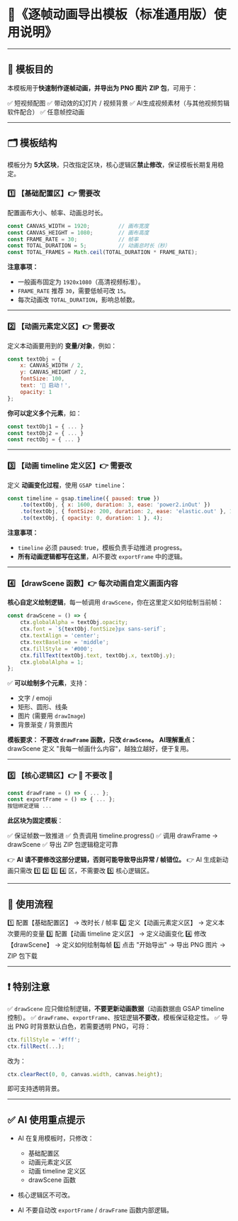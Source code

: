 

# 📝《逐帧动画导出模板（标准通用版）使用说明》

---

## 🎯 模板目的

本模板用于**快速制作逐帧动画，并导出为 PNG 图片 ZIP 包**，可用于：

✅ 短视频配图
✅ 带动效的幻灯片 / 视频背景
✅ AI生成视频素材（与其他视频剪辑软件配合）
✅ 任意帧控动画

---

## 🗂️ 模板结构

模板分为 **5大区块**，只改指定区块，核心逻辑区**禁止修改**，保证模板长期复用稳定。

### 1️⃣ 【基础配置区】👉 需要改

配置画布大小、帧率、动画总时长。

```js
const CANVAS_WIDTH = 1920;         // 画布宽度
const CANVAS_HEIGHT = 1080;        // 画布高度
const FRAME_RATE = 30;             // 帧率
const TOTAL_DURATION = 5;          // 动画总时长（秒）
const TOTAL_FRAMES = Math.ceil(TOTAL_DURATION * FRAME_RATE);
```

**注意事项：**

* 一般画布固定为 `1920x1080`（高清视频标准）。
* `FRAME_RATE` 推荐 `30`，需要低帧可改 `15`。
* 每次动画改 `TOTAL_DURATION`，影响总帧数。

---

### 2️⃣ 【动画元素定义区】👉 需要改

定义本动画要用到的 **变量/对象**，例如：

```js
const textObj = {
    x: CANVAS_WIDTH / 2,
    y: CANVAS_HEIGHT / 2,
    fontSize: 100,
    text: '🚀 启动！',
    opacity: 1
};
```

**你可以定义多个元素**，如：

```js
const textObj1 = { ... }
const textObj2 = { ... }
const rectObj = { ... }
```

---

### 3️⃣ 【动画 timeline 定义区】👉 需要改

定义 **动画变化过程**，使用 `GSAP timeline`：

```js
const timeline = gsap.timeline({ paused: true })
    .to(textObj, { x: 1600, duration: 3, ease: 'power2.inOut' })
    .to(textObj, { fontSize: 200, duration: 2, ease: 'elastic.out' }, 1)
    .to(textObj, { opacity: 0, duration: 1 }, 4);
```

**注意事项：**

* `timeline` 必须 paused: true，模板负责手动推进 progress。
* **所有动画逻辑都写在这里**，AI不要改 `exportFrame` 中的逻辑。

---

### 4️⃣ 【drawScene 函数】👉 每次动画自定义画面内容

**核心自定义绘制逻辑**，每一帧调用 `drawScene`，你在这里定义如何绘制当前帧：

```js
const drawScene = () => {
    ctx.globalAlpha = textObj.opacity;
    ctx.font = `${textObj.fontSize}px sans-serif`;
    ctx.textAlign = 'center';
    ctx.textBaseline = 'middle';
    ctx.fillStyle = '#000';
    ctx.fillText(textObj.text, textObj.x, textObj.y);
    ctx.globalAlpha = 1;
};
```

✅ **可以绘制多个元素**，支持：

* 文字 / emoji
* 矩形、圆形、线条
* 图片 (需要用 `drawImage`)
* 背景渐变 / 背景图片

**模板要求：**
**不要改 `drawFrame` 函数，只改 `drawScene`。**
**AI理解重点：** drawScene 定义 "我每一帧画什么内容"，越独立越好，便于复用。

---

### 5️⃣ 【核心逻辑区】👉 🚫 不要改 🚫

```js
const drawFrame = () => { ... };
const exportFrame = () => { ... };
按钮绑定逻辑 ...
```

**此区块为固定模板**：

✅ 保证帧数一致推进
✅ 负责调用 timeline.progress()
✅ 调用 drawFrame → drawScene
✅ 导出 ZIP 包逻辑稳定可靠

👉 **AI 请不要修改这部分逻辑，否则可能导致导出异常 / 帧错位。**
👉 AI 生成新动画只需改 1️⃣ 2️⃣ 3️⃣ 4️⃣ 区，不需要改 5️⃣ 核心逻辑区。

---

## 🚀 使用流程

1️⃣ 配置【基础配置区】 → 改时长 / 帧率
2️⃣ 定义【动画元素定义区】 → 定义本次要用的变量
3️⃣ 配置【动画 timeline 定义区】 → 定义动画变化
4️⃣ 修改【drawScene】 → 定义如何绘制每帧
5️⃣ 点击 "开始导出" → 导出 PNG 图片 → ZIP 包下载

---

## ❗ 特别注意

✅ `drawScene` 应只做绘制逻辑，**不要更新动画数据**（动画数据由 GSAP timeline 控制）。
✅ `drawFrame`、`exportFrame`、按钮逻辑**不要改**，模板保证稳定性。
✅ 导出 PNG 时背景默认白色，若需要透明 PNG，可将：

```js
ctx.fillStyle = '#fff';
ctx.fillRect(...);
```

改为：

```js
ctx.clearRect(0, 0, canvas.width, canvas.height);
```

即可支持透明背景。

---

## ✅ AI 使用重点提示

* AI 在复用模板时，只修改：

  * 基础配置区
  * 动画元素定义区
  * 动画 timeline 定义区
  * drawScene 函数
* 核心逻辑区不可改。
* AI 不要自动改 `exportFrame` / `drawFrame` 函数内部逻辑。

